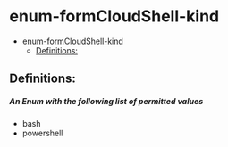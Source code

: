 <a name="enum-formcloudshell-kind"></a>
# enum-formCloudShell-kind
* [enum-formCloudShell-kind](#enum-formcloudshell-kind)
    * [Definitions:](#enum-formcloudshell-kind-definitions)

<a name="enum-formcloudshell-kind-definitions"></a>
## Definitions:
<a name="enum-formcloudshell-kind-definitions-an-enum-with-the-following-list-of-permitted-values"></a>
##### An Enum with the following list of permitted values
- bash
- powershell
